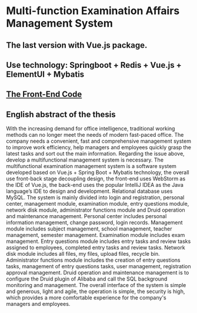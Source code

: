 # Multi-function Examination Affairs Management System                                           
## The last version with Vue.js package.
## Use technology: Springboot + Redis + Vue.js + ElementUI + Mybatis
## [The Front-End Code](https://github.com/294862048/kwmanage_Vue/tree/master)

## English abstract of the thesis

  With the increasing demand for office intelligence, traditional working methods can no longer meet the needs of modern fast-paced office. The company needs a convenient, fast and comprehensive management system to improve work efficiency, help managers and employees quickly grasp the latest tasks and sort out the main information. Regarding the issue above, develop a multifunctional management system is necessary. The multifunctional examination management system is a software system developed based on Vue.js + Spring Boot + Mybatis technology, the overall use front-back stage decoupling design, the front-end uses WebStorm as the IDE of Vue.js, the back-end uses the popular IntelliJ IDEA as the Java language’s IDE to design and development. Relational database uses MySQL. The system is mainly divided into login and registration, personal center, management module, examination module, entry questions module, network disk module, administrator functions module and Druid operation and maintenance management. Personal center includes personal information management, change password, login records. Management module includes subject management, school management, teacher management, semester management. Examination module includes exam management. Entry questions module includes entry tasks and review tasks assigned to employees, completed entry tasks and review tasks. Network disk module includes all files, my files, upload files, recycle bin. Administrator functions module includes the creation of entry questions tasks, management of entry questions tasks, user management, registration approval management. Druid operation and maintenance management is to configure the Druid plugin of Alibaba and call the SQL background monitoring and management. The overall interface of the system is simple and generous, light and agile, the operation is simple, the security is high, which provides a more comfortable experience for the company's managers and employees.
